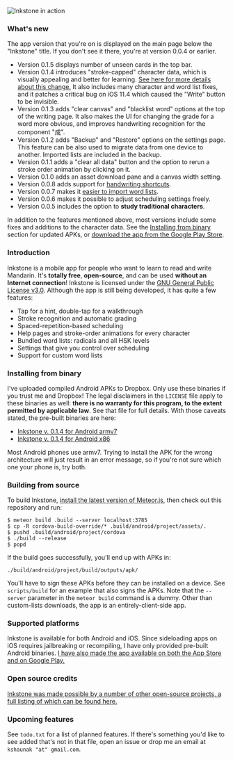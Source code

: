 ![Inkstone in action](http://i.imgur.com/FetiXVc.gif)

### What's new

The app version that you're on is displayed on the main page below the
"Inkstone" title. If you don't see it there, you're at version 0.0.4
or earlier.

- Version 0.1.5 displays number of unseen cards in the top bar.
- Version 0.1.4 introduces "stroke-capped" character data, which is visually
  appealing and better for learning.
  [See here for more details about this change.](https://github.com/skishore/makemeahanzi/pull/32)
  It also includes many character and word list fixes, and it patches a
  critical bug on iOS 11.4 which caused the "Write" button to be invisible.
- Version 0.1.3 adds "clear canvas" and "blacklist word" options at the top of
  the writing page. It also makes the UI for changing the grade for a word
  more obvious, and improves handwriting recognition for the component "成".
- Version 0.1.2 adds "Backup" and "Restore" options on the settings page.
  This feature can be also used to migrate data from one device to another.
  Imported lists are included in the backup.
- Version 0.1.1 adds a "clear all data" button and the option to rerun a
  stroke order animation by clicking on it.
- Version 0.1.0 adds an asset download pane and a canvas width setting.
- Version 0.0.8 adds support for
  [handwriting shortcuts](http://i.imgur.com/suDHz1v.gif).
- Version 0.0.7 makes it
  [easier to import word lists](https://www.skishore.me/inkstone/docs/format.html).
- Version 0.0.6 makes it possible to adjust scheduling settings freely.
- Version 0.0.5 includes the option to **study traditional characters**.

In addition to the features mentioned above, most versions include some fixes
and additions to the character data.
See the [Installing from binary](#installing-from-binary)
section for updated APKs, or
[download the app from the Google Play Store](https://play.google.com/store/apps/details?id=com.id126c0rsxlvjwv18cf44u).

### Introduction

Inkstone is a mobile app for people who want to learn to read and
write Mandarin. It's **totally free**, **open-source**, and can be used
**without an Internet connection**! Inkstone is licensed under the
[GNU General Public License v3.0](https://www.gnu.org/licenses/gpl-3.0.en.html).
Although the app is still being developed, it has quite a few features:

- Tap for a hint, double-tap for a walkthrough
- Stroke recognition and automatic grading
- Spaced-repetition-based scheduling
- Help pages and stroke-order animations for every character
- Bundled word lists: radicals and all HSK levels
- Settings that give you control over scheduling
- Support for custom word lists

### Installing from binary

I've uploaded compiled Android APKs to Dropbox. Only use these
binaries if you trust me and Dropbox! The legal disclaimers in the
`LICENSE` file apply to these binaries as well: **there is no warranty
for this program, to the extent permitted by applicable law**. See that
file for full details. With those caveats stated, the pre-built
binaries are here:

- [Inkstone v. 0.1.4 for Android armv7](https://www.dropbox.com/s/sdobc0hvnidbjna/inkstone-armv7.apk?dl=1)
- [Inkstone v. 0.1.4 for Android x86](https://www.dropbox.com/s/hfo7rdp0pjghtnw/inkstone-x86.apk?dl=1)

Most Android phones use armv7. Trying to install the APK for the wrong
architecture will just result in an error message, so if you're not sure
which one your phone is, try both.

### Building from source

To build Inkstone,
[install the latest version of Meteor.js](https://www.meteor.com/install),
then check out this repository and run:

    $ meteor build .build --server localhost:3785
    $ cp -R cordova-build-override/* .build/android/project/assets/.
    $ pushd .build/android/project/cordova
    $ ./build --release
    $ popd

If the build goes successfully, you'll end up with APKs in:

    ./build/android/project/build/outputs/apk/

You'll have to sign these APKs before they can be installed on a device.
See `scripts/build` for an example that also signs the APKs.
Note that the `--server` parameter in the `meteor build` command is a dummy.
Other than custom-lists downloads, the app is an entirely-client-side app.

### Supported platforms

Inkstone is available for both Android and iOS.
Since sideloading apps on iOS requires jailbreaking or recompiling,
I have only provided pre-built Android binaries.
[I have also made the app available on both the App Store and on Google Play.](https://www.skishore.me/inkstone/)

### Open source credits

[Inkstone was made possible by a number of other open-source projects,
a full listing of which can be found here.](https://www.skishore.me/inkstone/docs/credits.html)

### Upcoming features

See `todo.txt` for a list of planned features. If there's something you'd
like to see added that's not in that file, open an issue or drop me an email
at `kshaunak "at" gmail.com`.
